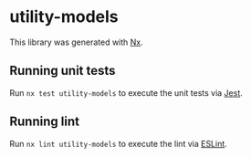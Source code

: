 # utility-models

This library was generated with [Nx](https://nx.dev).

## Running unit tests

Run `nx test utility-models` to execute the unit tests via [Jest](https://jestjs.io).

## Running lint

Run `nx lint utility-models` to execute the lint via [ESLint](https://eslint.org/).
